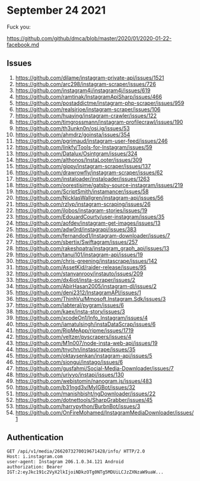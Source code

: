 # September 24 2021

Fuck you:

https://github.com/github/dmca/blob/master/2020/01/2020-01-22-facebook.md

## Issues

1. https://github.com/dilame/instagram-private-api/issues/1521
2. https://github.com/arc298/instagram-scraper/issues/726
3. https://github.com/instagram4j/instagram4j/issues/619
4. https://github.com/ramtinak/InstagramApiSharp/issues/466
5. https://github.com/postaddictme/instagram-php-scraper/issues/959
6. https://github.com/realsirjoe/instagram-scraper/issues/106
7. https://github.com/huaying/instagram-crawler/issues/122
8. https://github.com/timgrossmann/instagram-profilecrawl/issues/190
9. https://github.com/th3unkn0n/osi.ig/issues/53
10. https://github.com/ahmdrz/goinsta/issues/354
11. https://github.com/pgrimaud/instagram-user-feed/issues/246
12. https://github.com/linkfy/Tools-for-Instagram/issues/59
13. https://github.com/Datalux/Osintgram/issues/324
14. https://github.com/althonos/InstaLooter/issues/309
15. https://github.com/gippy/instagram-scraper/issues/137
16. https://github.com/drawrowfly/instagram-scraper/issues/62
17. https://github.com/instaloader/instaloader/issues/1263
18. https://github.com/oorestisime/gatsby-source-instagram/issues/219
19. https://github.com/ScriptSmith/instamancer/issues/58
20. https://github.com/NicklasWallgren/instagram-api/issues/56
21. https://github.com/rzlyp/instagram-scraping/issues/26
22. https://github.com/jlobos/instagram-stories/issues/19
23. https://github.com/EdouardCourty/user-instagram/issues/35
24. https://github.com/aofdev/instagram-get-images/issues/13
25. https://github.com/adw0rd/instagrapi/issues/383
26. https://github.com/fernandod1/Instagram-downloader/issues/7
27. https://github.com/sbertix/Swiftagram/issues/257
28. <https://github.com/rakeshpatra/instagram_graph_api/issues/13>
29. https://github.com/tanuj101/instagram-api/issues/19
30. https://github.com/chris-greening/instascrape/issues/142
31. https://github.com/AssetKid/raider-release/issues/95
32. https://github.com/stanvanrooy/instauto/issues/209
33. https://github.com/dx4iot/insta-scraper/issues/2
34. https://github.com/AbirHasan2005/instagram-dl/issues/2
35. https://github.com/deni2312/InstagramAPI/issues/1
36. https://github.com/ThinhVu/Mmosoft.Instagram.Sdk/issues/3
37. https://github.com/labteral/pygram/issues/6
38. https://github.com/kaex/insta-story/issues/3
39. <https://github.com/xcodeOn1/Info_Instagram/issues/4>
40. https://github.com/iamatulsingh/instaDataScrap/issues/6
41. https://github.com/RipMeApp/ripme/issues/1719
42. https://github.com/veltzer/pyscrapers/issues/4
43. https://github.com/M1n007/node-insta-web-api/issues/19
44. https://github.com/tnychn/instascrape/issues/35
45. https://github.com/oktaysenkan/instagram-api/issues/5
46. https://github.com/siongui/instago/issues/6
47. https://github.com/gusfahmi/Social-Media-Downloader/issues/7
48. https://github.com/uriyyo/instapi/issues/130
49. https://github.com/webistomin/nanogram.js/issues/483
50. https://github.com/b31ngd3v/MyIGBot/issues/32
51. https://github.com/manishbisht/ngDownloader/issues/22
52. https://github.com/dotnettools/SharpGrabber/issues/45
53. https://github.com/harrypython/BurbnBot/issues/3
54. https://github.com/OnFireMohamed/InstagramMediaDownloader/issues/1

## Authentication

~~~
GET /api/v1/media/2662073270019671428/info/ HTTP/2.0
Host: i.instagram.com
user-agent: Instagram 206.1.0.34.121 Android
authorization: Bearer IGT:2:eyJkc191c2VyX2lkIjoiNDkzOTg0NTg5MDUiLCJzZXNzaW9uaW...
~~~
